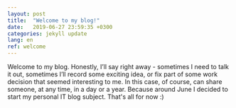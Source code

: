```yaml
---
layout: post
title:  "Welcome to my blog!"
date:   2019-06-27 23:59:35 +0300
categories: jekyll update
lang: en
ref: welcome
---
```


Welcome to my blog. Honestly, I’ll say right away - sometimes I need to talk it out, sometimes I’ll record some exciting idea,
or fix part of some work decision that seemed interesting to me. In this case, of course, can share someone, at any time, in a day or a year. Because around June I decided to start my personal IT blog
subject. That's all for now :)